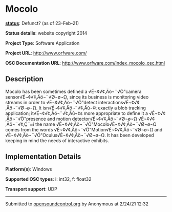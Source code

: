 # Mocolo

**[status](../implementation-status.html)**: Defunct? (as of 23-Feb-21)

**Status details**: 
website copyright 2014

**Project Type**: Software Application

**Project URL**: <http://www.orfware.com/>

**OSC Documentation URL**: <http://www.orfware.com/index_mocolo_osc.html>

## Description

Mocolo has been sometimes defined a √É¬¢√¢‚Äö¬¨√Ö"camera sensor√É¬¢√¢‚Äö¬¨√Ø¬ø¬Ω, since its business is monitoring video streams in order to √É¬¢√¢‚Äö¬¨√Ö"detect interactions√É¬¢√¢‚Äö¬¨√Ø¬ø¬Ω. It isn√É¬¢√¢‚Äö¬¨√¢‚Äû¬¢t exactly a blob tracking application; it√É¬¢√¢‚Äö¬¨√¢‚Äû¬¢s more appropriate to define it a √É¬¢√¢‚Äö¬¨√Ö"presence and motion detector√É¬¢√¢‚Äö¬¨√Ø¬ø¬Ω √É¬¢√¢‚Äö¬¨√¢‚Ç¨≈ì the name √É¬¢√¢‚Äö¬¨√Ö"Mocolo√É¬¢√¢‚Äö¬¨√Ø¬ø¬Ω comes from the words √É¬¢√¢‚Äö¬¨√Ö"Motion√É¬¢√¢‚Äö¬¨√Ø¬ø¬Ω and √É¬¢√¢‚Äö¬¨√Ö"Oculus√É¬¢√¢‚Äö¬¨√Ø¬ø¬Ω. It has been developed keeping in mind the needs of interactive exhibits.

## Implementation Details

**Platform(s)**: Windows

**Supported OSC types**: i: int32, f: float32

**Transport support**: UDP

---
Submitted to [opensoundcontrol.org](https://opensoundcontrol.org) by Anonymous at 2/24/21 12:32
